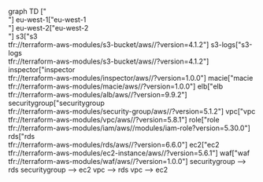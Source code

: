 graph TD
    ["<br/>"]
    eu-west-1["eu-west-1<br/>"]
    eu-west-2["eu-west-2<br/>"]
    s3["s3<br/>tfr://terraform-aws-modules/s3-bucket/aws//?version=4.1.2"]
    s3-logs["s3-logs<br/>tfr://terraform-aws-modules/s3-bucket/aws//?version=4.1.2"]
    inspector["inspector<br/>tfr://terraform-aws-modules/inspector/aws//?version=1.0.0"]
    macie["macie<br/>tfr://terraform-aws-modules/macie/aws//?version=1.0.0"]
    elb["elb<br/>tfr://terraform-aws-modules/alb/aws//?version=9.9.2"]
    securitygroup["securitygroup<br/>tfr://terraform-aws-modules/security-group/aws//?version=5.1.2"]
    vpc["vpc<br/>tfr://terraform-aws-modules/vpc/aws//?version=5.8.1"]
    role["role<br/>tfr://terraform-aws-modules/iam/aws//modules/iam-role?version=5.30.0"]
    rds["rds<br/>tfr://terraform-aws-modules/rds/aws//?version=6.6.0"]
    ec2["ec2<br/>tfr://terraform-aws-modules/ec2-instance/aws//?version=5.6.1"]
    waf["waf<br/>tfr://terraform-aws-modules/waf/aws//?version=1.0.0"]
    securitygroup --> rds
    securitygroup --> ec2
    vpc --> rds
    vpc --> ec2